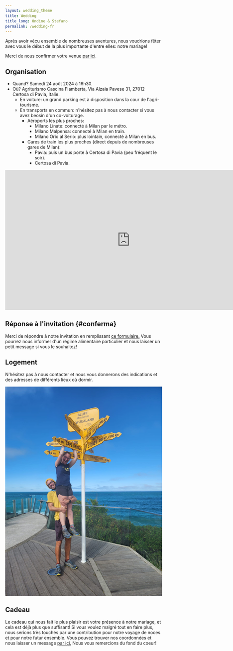 ```yaml
---
layout: wedding_theme
title: Wedding
title_long: Ondine & Stefano
permalink: /wedding-fr
---
```


Après avoir vécu ensemble de nombreuses aventures, nous voudrions fêter avec vous le début de la plus importante d'entre elles: notre mariage! 

Merci de nous confirmer votre venue [par ici](#conferma). 

## Organisation

- Quand? Samedi 24 août 2024 à 16h30.
- Où? Agriturismo Cascina Fiamberta, Via Alzaia Pavese 31, 27012 Certosa di Pavia, Italie.
  - En voiture: un grand parking est à disposition dans la cour de l'agri-tourisme. 
  - En transports en commun: n'hésitez pas à nous contacter si vous avez beosin d'un co-voiturage.
    - Aéroports les plus proches:
      - Milano Linate: connecté à Milan par le métro.
      - Milano Malpensa: connecté à Milan en train.
      - Milano Orio al Serio: plus lointain, connecté à Milan en bus.
    - Gares de train les plus proches (direct depuis de nombreuses gares de Milan):
      - Pavia: puis un bus porte à Certosa di Pavia (peu fréquent le soir).
      - Certosa di Pavia.

<iframe src="https://www.google.com/maps/embed?pb=!1m18!1m12!1m3!1d2808.1063985980995!2d9.12603687682969!3d45.26585994664976!2m3!1f0!2f0!3f0!3m2!1i1024!2i768!4f13.1!3m3!1m2!1s0x4786d8b89ac4d1d5%3A0xcceb235ba139b5b9!2sAgriturismo%20Cascina%20FIAMBERTA!5e0!3m2!1sen!2sat!4v1702585676552!5m2!1sen!2sat" width="800" height="450" style="border:0;" allowfullscreen="" loading="lazy" referrerpolicy="no-referrer-when-downgrade"></iframe>

## Réponse à l'invitation {#conferma}

Merci de répondre à notre invitation en remplissant [ce formulaire.](https://docs.google.com/forms/d/e/1FAIpQLSe9zNCWWGaaH4DYbEGRtSXPWIFe17hMcJD6UFUNsbGItwdbsg/viewform?usp=sf_link)
Vous pourrez nous informer d'un régime alimentaire particulier et nous laisser un petit message si vous le souhaitez!

## Logement

N'hésitez pas à nous contacter et nous vous donnerons des indications et des adresses de différents lieux où dormir. 

![](/assets/wedding_main_photo.jpg)

## Cadeau

Le cadeau qui nous fait le plus plaisir est votre présence à notre mariage, et cela est déjà plus que suffisant! Si vous voulez malgré tout en faire plus, nous serions très touchés par une contribution pour notre voyage de noces et pour notre futur ensemble. Vous pouvez trouver nos coordonnées et nous laisser un message [par ici.](https://docs.google.com/forms/d/e/1FAIpQLSdVuDnrX9amj0AdRnc4_zaBlZO92A2GxR2uK33NTl3BSh2YGQ/viewform?usp=pp_url) Nous vous remercions du fond du coeur!


